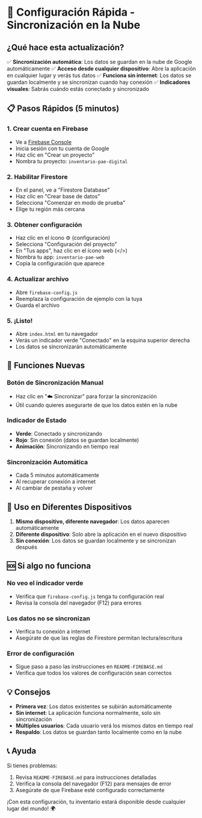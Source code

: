 # 🚀 Configuración Rápida - Sincronización en la Nube

## ¿Qué hace esta actualización?

✅ **Sincronización automática**: Los datos se guardan en la nube de Google automáticamente
✅ **Acceso desde cualquier dispositivo**: Abre la aplicación en cualquier lugar y verás tus datos
✅ **Funciona sin internet**: Los datos se guardan localmente y se sincronizan cuando hay conexión
✅ **Indicadores visuales**: Sabrás cuándo estás conectado y sincronizado

## 📋 Pasos Rápidos (5 minutos)

### 1. Crear cuenta en Firebase
- Ve a [Firebase Console](https://console.firebase.google.com/)
- Inicia sesión con tu cuenta de Google
- Haz clic en "Crear un proyecto"
- Nombra tu proyecto: `inventario-pae-digital`

### 2. Habilitar Firestore
- En el panel, ve a "Firestore Database"
- Haz clic en "Crear base de datos"
- Selecciona "Comenzar en modo de prueba"
- Elige tu región más cercana

### 3. Obtener configuración
- Haz clic en el ícono ⚙️ (configuración)
- Selecciona "Configuración del proyecto"
- En "Tus apps", haz clic en el ícono web (</>)
- Nombra tu app: `inventario-pae-web`
- Copia la configuración que aparece

### 4. Actualizar archivo
- Abre `firebase-config.js`
- Reemplaza la configuración de ejemplo con la tuya
- Guarda el archivo

### 5. ¡Listo!
- Abre `index.html` en tu navegador
- Verás un indicador verde "Conectado" en la esquina superior derecha
- Los datos se sincronizarán automáticamente

## 🔧 Funciones Nuevas

### Botón de Sincronización Manual
- Haz clic en "☁️ Sincronizar" para forzar la sincronización
- Útil cuando quieres asegurarte de que los datos estén en la nube

### Indicador de Estado
- **Verde**: Conectado y sincronizando
- **Rojo**: Sin conexión (datos se guardan localmente)
- **Animación**: Sincronizando en tiempo real

### Sincronización Automática
- Cada 5 minutos automáticamente
- Al recuperar conexión a internet
- Al cambiar de pestaña y volver

## 📱 Uso en Diferentes Dispositivos

1. **Mismo dispositivo, diferente navegador**: Los datos aparecen automáticamente
2. **Diferente dispositivo**: Solo abre la aplicación en el nuevo dispositivo
3. **Sin conexión**: Los datos se guardan localmente y se sincronizan después

## 🆘 Si algo no funciona

### No veo el indicador verde
- Verifica que `firebase-config.js` tenga tu configuración real
- Revisa la consola del navegador (F12) para errores

### Los datos no se sincronizan
- Verifica tu conexión a internet
- Asegúrate de que las reglas de Firestore permitan lectura/escritura

### Error de configuración
- Sigue paso a paso las instrucciones en `README-FIREBASE.md`
- Verifica que todos los valores de configuración sean correctos

## 💡 Consejos

- **Primera vez**: Los datos existentes se subirán automáticamente
- **Sin internet**: La aplicación funciona normalmente, solo sin sincronización
- **Múltiples usuarios**: Cada usuario verá los mismos datos en tiempo real
- **Respaldo**: Los datos se guardan tanto localmente como en la nube

## 📞 Ayuda

Si tienes problemas:
1. Revisa `README-FIREBASE.md` para instrucciones detalladas
2. Verifica la consola del navegador (F12) para mensajes de error
3. Asegúrate de que Firebase esté configurado correctamente

¡Con esta configuración, tu inventario estará disponible desde cualquier lugar del mundo! 🌍 